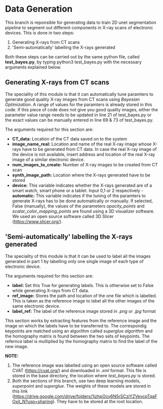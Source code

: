 # Data Generation

This branch is reponsible for generating data to train 2D unet segmentation pipeline to segment out different components in X-ray scans of electronic devices. This is done in two steps:

1. Generating X-rays from CT scans
2. 'Semi-automatically' labelling the X-rays generated

Both these steps can be carried out by the same python file, called **test_bayes.py**, by typing python3 test_bayes.py with the necessary arguments explained below.

## Generating X-rays from CT scans

The speciality of this module is that it can automatically tune paramters to generate good quality X-ray images from CT scans using *Bayesian Optimization*. A range of values for the paramters is already stored in this code. If this piece of code does not give you good quality images, either the parameter value range needs to be updated in line 21 of test_bayes.py or the exact values can be manually entered in line 69 & 73 of test_bayes.py.

The arguments required for this section are:

- **CT_data:** Location of the CT data saved on to the system
- **image_name_real:** Location and name of the real X-ray image whose X-rays have to be generated from CT data. In case the real X-ray image of the device is not available, insert address and location of the real X-ray image of a similar electronic device.
- **num_images_to_create:** Number of X-ray images to be created from CT scan
- **synth_image_path:** Location where the X-rays generated have to be stored
- **device:** This variable indicates whether the X-rays generated are of a smart watch, smart phone or a tablet. Input 0,1 or 2 respectively
-**automatic:** This variable indicates if the tuning of the paramters to generate X-rays has to be done automatically or manually. If selected, False (manually), the values of the parameters *opacity_points* and *scalar_color_mapping_points* are found using a 3D visualizer software. We used an open source software called 3D Slicer (https://www.slicer.org/).

## 'Semi-automatically' labelling the X-rays generated

The speciality of this module is that it can be used to label all the images generated in part 1 by labelling only one single image of each type of electronic device.

The arguments required for this section are: 

- **label:** Set this True for generating labels. This is otherwise set to False while generating X-rays from CT data.
-  **ref_image:** Stores the path and location of the one file which is labelled. This is taken as the reference image to label all the other images of the same electronic device.
-  **label_ref:** The label of the reference image stored in *.png* or *.jpg* format

This section works by extracting features from the reference image and the image on which the labels have to be transferred to. The correspondig keypoints are matched using an algorithm called *superglue algorithm* and the homography matrix is found between the two sets of keypoints. The refernce label is multiplied by the homography matrix to find the label of the new image.

**NOTE:** 
1. The reference image was labelled using an open source software called CVAT (https://cvat.org/) and downloaded in *.xml* format. This file is stored in the base directory, the location where *test_bayes.py* is stored.
2. Both the sections of this branch, use two deep learning models, *superpoint* and *superglue*. The weights of these models are stored in this link (https://drive.google.com/drive/folders/1izhpOcy6N5rSCzjYZVevcpTqaFOxjI_N?usp=sharing). They have to be stored at the root location.









